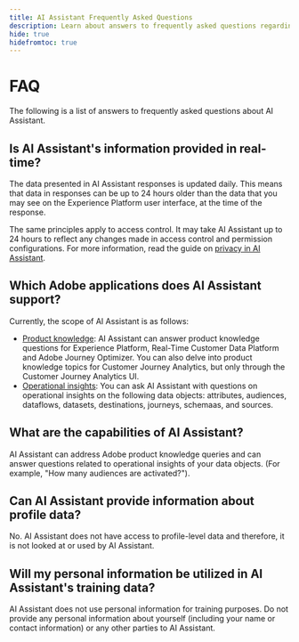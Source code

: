 ```yaml
---
title: AI Assistant Frequently Asked Questions
description: Learn about answers to frequently asked questions regarding AI Assistant
hide: true
hidefromtoc: true
---
```

# FAQ

The following is a list of answers to frequently asked questions about AI Assistant.

## Is AI Assistant's information provided in real-time?

The data presented in AI Assistant responses is updated daily. This means that data in responses can be up to 24 hours older than the data that you may see on the Experience Platform user interface, at the time of the response. 

The same principles apply to access control. It may take AI Assistant up to 24 hours to reflect any changes made in access control and permission configurations. For more information, read the guide on [privacy in AI Assistant](./privacy.md).

## Which Adobe applications does AI Assistant support?

Currently, the scope of AI Assistant is as follows:

* [Product knowledge](./home.md#product-knowledge): AI Assistant can answer product knowledge questions for Experience Platform, Real-Time Customer Data Platform and Adobe Journey Optimizer. You can also delve into product knowledge topics for Customer Journey Analytics, but only through the Customer Journey Analytics UI.
* [Operational insights](./home.md#operational-insights): You can ask AI Assistant with questions on operational insights on the following data objects: attributes, audiences, dataflows, datasets, destinations, journeys, schemaas, and sources.

## What are the capabilities of AI Assistant?

AI Assistant can address Adobe product knowledge queries and can answer questions related to operational insights of your data objects. (For example, "How many audiences are activated?").

## Can AI Assistant provide information about profile data?

No. AI Assistant does not have access to profile-level data and therefore, it is not looked at or used by AI Assistant.

## Will my personal information be utilized in AI Assistant's training data?

AI Assistant does not use personal information for training purposes. Do not provide any personal information about yourself (including your name or contact information) or any other parties to AI Assistant.